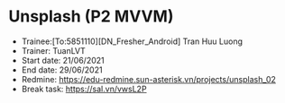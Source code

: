 # Unsplash (P2 MVVM)
* Trainee:[To:5851110][DN_Fresher_Android] Tran Huu Luong
* Trainer: TuanLVT
* Start date: 21/06/2021
* End date: 29/06/2021
* Redmine: https://edu-redmine.sun-asterisk.vn/projects/unsplash_02
* Break task: https://sal.vn/vwsL2P
